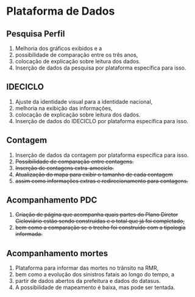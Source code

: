 # Plataforma de Dados

## Pesquisa Perfil
1. Melhoria dos gráficos exibidos e a 
2. possibilidade de comparação entre os três anos, 
3. colocação de explicação sobre leitura dos dados. 
4. Inserção de dados da pesquisa por plataforma específica para isso.
    
## IDECICLO
1. Ajuste da identidade visual para a identidade nacional, 
2. melhoria na exibição das informações, 
3. colocação de explicação sobre leitura dos dados. 
4. Inserção de dados do IDECICLO por plataforma específica para isso.

## Contagem
1. Inserção de dados da contagem por plataforma específica para isso.
2. ~~Possibilidade de comparação entre contagens.~~
3. ~~Inserção de contagens extra-ameciclo.~~ 
4. ~~Atualização do mapa para exibir o tamanho de cada contagem~~
5. ~~assim como informações extras e redirecionamento para contagens.~~

## Acompanhamento PDC
1. ~~Criação de página que acompanha quais partes do Plano Diretor Cicloviário estão sendo construídas e o total que já foi completado,~~
2. ~~bem como a comparação se o trecho foi construído com a tipologia informada.~~

## Acompanhamento mortes
1. Plataforma para informar das mortes no trânsito na RMR, 
2. bem como a evolução dos sinistros fatais ao longo do tempo, a
3. partir de dados abertos da prefeitura e dados do datasus. 
4. A possibilidade de mapeamento é baixa, mas pode ser tentada.    
